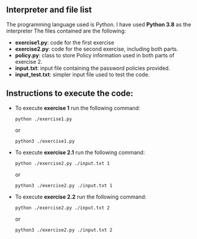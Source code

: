 ## Interpreter and file list

The programming language used is Python. I have used **Python 3.8** as the interpreter
The files contained are the following:
 - **exercise1.py**: code for the first exercise
 - **exercise2.py**: code for the second exercise, including both parts.
 - **policy.py**: class to store Policy information used in both parts of exercise 2.
 - **input.txt**: input file containing the password policies provided.
 - **input_test.txt**: simpler input file used to test the code.

## Instructions to execute the code:

- To execute **exercise 1** run the following command:

   ```
   python ./exercise1.py
   ```
   
   or
    
   ```
   python3 ./exercise1.py
   ```

- To execute **exercise 2.1** run the following command:

   ```
   python ./exercise2.py ./input.txt 1
   ``` 
   
   or
   
   ```
   python3 ./exercise2.py ./input.txt 1
   ```
   
- To execute **exercise 2.2** run the following command:

   ```
   python ./exercise2.py ./input.txt 2
   ```
   
   or
    
   ```
   python3 ./exercise2.py ./input.txt 2
   ```
